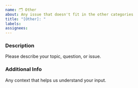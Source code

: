 ```yaml
---
name: 🗂 Other
about: Any issue that doesn't fit in the other categories
title: "[Other]: "
labels: 
assignees: 
---
```


### Description

Please describe your topic, question, or issue.

### Additional Info

Any context that helps us understand your input.
